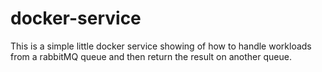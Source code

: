 # docker-service

This is a simple little docker service showing of how to handle workloads from a rabbitMQ queue and then return the result on another queue.
